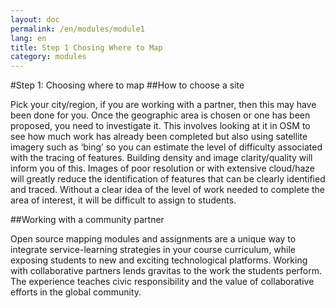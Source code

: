 ```yaml
---
layout: doc
permalink: /en/modules/module1 
lang: en
title: Step 1 Chosing Where to Map
category: modules
---
```

#Step 1: Choosing where to map
##How to choose a site

Pick your city/region, if you are working with a partner, then this may have been done for you.  Once the geographic area is chosen or one has been proposed, you need to investigate it.  This involves looking at it in OSM to see how much work has already been completed but also using satellite imagery such as ‘bing’ so you can estimate the level of difficulty associated with the tracing of features.  Building density and image clarity/quality will inform you of this.  Images of poor resolution or with extensive cloud/haze will greatly reduce the identification of features that can be clearly identified and traced.   Without a clear idea of the level of work needed to complete the area of interest, it will be difficult to assign to students.



##Working with a community partner

Open source mapping modules and assignments are a unique way to integrate service-learning strategies in your course curriculum, while exposing students to new and exciting technological platforms. Working with collaborative partners lends gravitas to the work the students perform. The experience teaches civic responsibility and the value of collaborative efforts in the global community.
